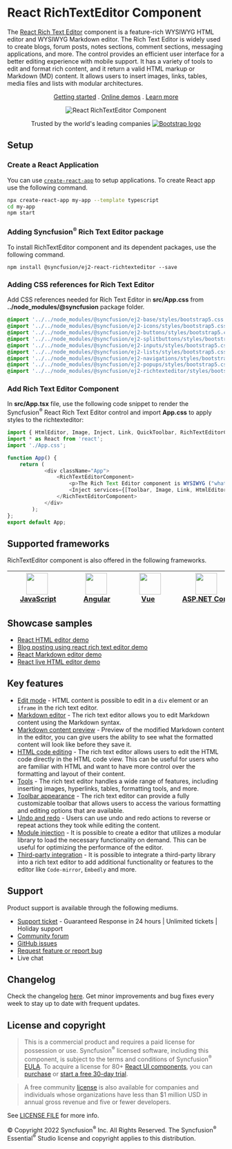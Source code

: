 # React RichTextEditor Component

The [React Rich Text Editor](https://www.syncfusion.com/react-ui-components/react-wysiwyg-rich-text-editor?utm_source=npm&utm_medium=listing&utm_campaign=react-rich-text-editor-npm) component is a feature-rich WYSIWYG HTML editor and WYSIWYG Markdown editor. The Rich Text Editor is widely used to create blogs, forum posts, notes sections, comment sections, messaging applications, and more. The control provides an efficient user interface for a better editing experience with mobile support. It has a variety of tools to edit and format rich content, and it return a valid HTML markup or Markdown (MD) content. It allows users to insert images, links, tables, media files and lists with modular architectures.

<p align="center">
    <a href="https://ej2.syncfusion.com/react/documentation/rich-text-editor/getting-started/?utm_source=npm&utm_medium=listing&utm_campaign=react-richtexteditor-npm">Getting started</a> . 
    <a href="https://ej2.syncfusion.com/react/demos/?utm_source=npm&utm_medium=listing&utm_campaign=react-richtexteditor-npm#/bootstrap5/rich-text-editor/tools">Online demos</a> . 
    <a href="https://www.syncfusion.com/react-components/react-wysiwyg-rich-text-editor?utm_source=npm&utm_medium=listing&utm_campaign=react-richtexteditor-npm">Learn more</a>
</p>

<p align="center">
    <img src="https://raw.githubusercontent.com/SyncfusionExamples/nuget-img/master/react/react-rich-text-editor.gif" alt="React RichTextEditor Component"/>
</p>

<p align="center">
Trusted by the world's leading companies
  <a href="https://www.syncfusion.com">
    <img src="https://raw.githubusercontent.com/SyncfusionExamples/nuget-img/master/syncfusion/syncfusion-trusted-companies.webp" alt="Bootstrap logo">
  </a>
</p>

## Setup

### Create a React Application

You can use [`create-react-app`](https://github.com/facebookincubator/create-react-app) to setup applications. To create React app use the following command.

```bash
npx create-react-app my-app --template typescript
cd my-app
npm start
```

### Adding Syncfusion<sup>®</sup> Rich Text Editor package

To install RichTextEditor component and its dependent packages, use the following command.

```
npm install @syncfusion/ej2-react-richtexteditor --save

```

### Adding CSS references for Rich Text Editor

Add CSS references needed for Rich Text Editor in **src/App.css** from **../node_modules/@syncfusion** package folder.

```css
@import '../../node_modules/@syncfusion/ej2-base/styles/bootstrap5.css';
@import '../../node_modules/@syncfusion/ej2-icons/styles/bootstrap5.css';
@import '../../node_modules/@syncfusion/ej2-buttons/styles/bootstrap5.css';
@import '../../node_modules/@syncfusion/ej2-splitbuttons/styles/bootstrap5.css';
@import '../../node_modules/@syncfusion/ej2-inputs/styles/bootstrap5.css';
@import '../../node_modules/@syncfusion/ej2-lists/styles/bootstrap5.css';
@import '../../node_modules/@syncfusion/ej2-navigations/styles/bootstrap5.css';
@import '../../node_modules/@syncfusion/ej2-popups/styles/bootstrap5.css';
@import '../../node_modules/@syncfusion/ej2-richtexteditor/styles/bootstrap5.css';
```

### Add Rich Text Editor Component

In **src/App.tsx** file, use the following code snippet to render the Syncfusion<sup>®</sup> React Rich Text Editor control and import **App.css** to apply styles to the richtexteditor:

```typescript
import { HtmlEditor, Image, Inject, Link, QuickToolbar, RichTextEditorComponent, Toolbar } from '@syncfusion/ej2-react-richtexteditor';
import * as React from 'react';
import './App.css';

function App() {
    return (
            <div className="App">
                <RichTextEditorComponent>
                    <p>The Rich Text Editor component is WYSIWYG ("what you see is what you get") editor that provides the best user experience to create and update the content. Users can format their content using standard toolbar commands.</p>
                    <Inject services={[Toolbar, Image, Link, HtmlEditor, QuickToolbar]} />
                </RichTextEditorComponent>
            </div>
        );
};
export default App;
```

## Supported frameworks

RichTextEditor component is also offered in the following frameworks.

| [<img src="https://ej2.syncfusion.com/github/images/js.svg" height="50" />](https://www.syncfusion.com/javascript-ui-controls?utm_medium=listing&utm_source=github)<br/>&nbsp;&nbsp;&nbsp;&nbsp;&nbsp;[JavaScript](https://www.syncfusion.com/javascript-ui-controls?utm_medium=listing&utm_source=github)&nbsp;&nbsp;&nbsp;&nbsp; | [<img src="https://ej2.syncfusion.com/github/images/angular.svg"  height="50" />](https://www.syncfusion.com/angular-components/?utm_medium=listing&utm_source=github)<br/>&nbsp;&nbsp;&nbsp;&nbsp;&nbsp;&nbsp;&nbsp;[Angular](https://www.syncfusion.com/angular-components/?utm_medium=listing&utm_source=github)&nbsp;&nbsp;&nbsp;&nbsp;&nbsp;&nbsp; | [<img src="https://ej2.syncfusion.com/github/images/vue.svg" height="50" />](https://www.syncfusion.com/vue-ui-components?utm_medium=listing&utm_source=github)<br/>&nbsp;&nbsp;&nbsp;&nbsp;&nbsp;&nbsp;&nbsp;[Vue](https://www.syncfusion.com/vue-ui-components?utm_medium=listing&utm_source=github)&nbsp;&nbsp;&nbsp;&nbsp;&nbsp;&nbsp;&nbsp;&nbsp;&nbsp; | [<img src="https://ej2.syncfusion.com/github/images/netcore.svg" height="50" />](https://www.syncfusion.com/aspnet-core-ui-controls?utm_medium=listing&utm_source=github)<br/>&nbsp;&nbsp;[ASP.NET&nbsp;Core](https://www.syncfusion.com/aspnet-core-ui-controls?utm_medium=listing&utm_source=github)&nbsp;&nbsp; | [<img src="https://ej2.syncfusion.com/github/images/netmvc.svg" height="50" />](https://www.syncfusion.com/aspnet-mvc-ui-controls?utm_medium=listing&utm_source=github)<br/>&nbsp;&nbsp;[ASP.NET&nbsp;MVC](https://www.syncfusion.com/aspnet-mvc-ui-controls?utm_medium=listing&utm_source=github)&nbsp;&nbsp; | 
| :-----: | :-----: | :-----: | :-----: | :-----: |

## Showcase samples

* [React HTML editor demo](https://ej2.syncfusion.com/react/demos/?utm_source=npm&utm_medium=listing&utm_campaign=react-rich-text-editor-npm/#/bootstrap5/rich-text-editor/tools)
* [Blog posting using react rich text editor demo](https://ej2.syncfusion.com/react/demos/?utm_source=npm&utm_medium=listing&utm_campaign=react-rich-text-editor-npm/#/bootstrap5/rich-text-editor/blog-posting)
* [React Markdown editor demo](https://ej2.syncfusion.com/react/demos/?utm_source=npm&utm_medium=listing&utm_campaign=react-rich-text-editor-npm/#/bootstrap5/rich-text-editor/markdown-editor)
* [React live HTML editor demo](https://ej2.syncfusion.com/react/demos/?utm_source=npm&utm_medium=listing&utm_campaign=react-rich-text-editor-npm/#/bootstrap5/rich-text-editor/online-html-editor)

## Key features

* [Edit mode](https://ej2.syncfusion.com/react/demos/?utm_source=npm&utm_medium=listing&utm_campaign=react-rich-text-editor-npm/#/bootstrap5/rich-text-editor/iframe) - HTML content is possible to edit in a `div` element or an `iframe` in the rich text editor.
* [Markdown editor](https://ej2.syncfusion.com/react/demos/?utm_source=npm&utm_medium=listing&utm_campaign=react-rich-text-editor-npm/#/bootstrap5/rich-text-editor/markdown-editor-preview) - The rich text editor allows you to edit Markdown content using the Markdown syntax.
* [Markdown content preview](https://ej2.syncfusion.com/react/demos/?utm_source=npm&utm_medium=listing&utm_campaign=react-rich-text-editor-npm/#/bootstrap5/rich-text-editor/markdown-editor-preview) - Preview of the modified Markdown content in the editor, you can give users the ability to see what the formatted content will look like before they save it.
* [HTML code editing](https://ej2.syncfusion.com/react/documentation/rich-text-editor/miscellaneous/?utm_source=npm&utm_medium=listing&utm_campaign=react-rich-text-editor-npm/rich-text-editor/#code-view) - The rich text editor allows users to edit the HTML code directly in the HTML code view. This can be useful for users who are familiar with HTML and want to have more control over the formatting and layout of their content.
* [Tools](https://ej2.syncfusion.com/react/documentation/rich-text-editor/toolbar/?utm_source=npm&utm_medium=listing&utm_campaign=react-rich-text-editor-npm/#toolbar-items) - The rich text editor handles a wide range of features, including inserting images, hyperlinks, tables, formatting tools, and more.
* [Toolbar appearance](https://ej2.syncfusion.com/react/demos/?utm_source=npm&utm_medium=listing&utm_campaign=react-rich-text-editor-npm/#/bootstrap5/rich-text-editor/types) - The rich text editor can provide a fully customizable toolbar that allows users to access the various formatting and editing options that are available.
* [Undo and redo](https://ej2.syncfusion.com/react/documentation/rich-text-editor/miscellaneous/?utm_source=npm&utm_medium=listing&utm_campaign=react-rich-text-editor-npm/#undoredo-manager) - Users can use undo and redo actions to reverse or repeat actions they took while editing the content.
* [Module injection](https://ej2.syncfusion.com/react/documentation/rich-text-editor/getting-started/?utm_source=npm&utm_medium=listing&utm_campaign=react-rich-text-editor-npm/#module-injection) - It is possible to create a editor that utilizes a modular library to load the necessary functionality on demand. This can be useful for optimizing the performance of the editor.
* [Third-party integration](https://ej2.syncfusion.com/react/documentation/rich-text-editor/third-party-integration/?utm_source=npm&utm_medium=listing&utm_campaign=react-rich-text-editor-npm) - It is possible to integrate a third-party library into a rich text editor to add additional functionality or features to the editor like `Code-mirror`, `Embedly` and more.

## Support

Product support is available through the following mediums.

* [Support ticket](https://support.syncfusion.com/support/tickets/create) - Guaranteed Response in 24 hours | Unlimited tickets | Holiday support
* [Community forum](https://www.syncfusion.com/forums/react-js2?utm_source=npm&utm_medium=listing&utm_campaign=react-richtexteditor-npm)
* [GitHub issues](https://github.com/syncfusion/ej2-react-ui-components/issues/new)
* [Request feature or report bug](https://www.syncfusion.com/feedback/react?utm_source=npm&utm_medium=listing&utm_campaign=react-richtexteditor-npm)
* Live chat

## Changelog
 
Check the changelog [here](https://github.com/syncfusion/ej2-react-ui-components/blob/master/components/richtexteditor/CHANGELOG.md?utm_source=npm&utm_medium=listing&utm_campaign=react-rich-text-editor-npm). Get minor improvements and bug fixes every week to stay up to date with frequent updates.

## License and copyright

> This is a commercial product and requires a paid license for possession or use. Syncfusion<sup>®</sup> licensed software, including this component, is subject to the terms and conditions of Syncfusion<sup>®</sup> [EULA](https://www.syncfusion.com/eula/es/). To acquire a license for 80+ [React UI components](https://www.syncfusion.com/react-components), you can [purchase](https://www.syncfusion.com/sales/products) or [start a free 30-day trial](https://www.syncfusion.com/account/manage-trials/start-trials).

> A free community [license](https://github.com/syncfusion/ej2-react-ui-components/blob/master/license?utm_source=npm&utm_medium=listing&utm_campaign=react-rich-text-editor-npm) is also available for companies and individuals whose organizations have less than $1 million USD in annual gross revenue and five or fewer developers.

See [LICENSE FILE](https://github.com/syncfusion/ej2/blob/master/license?utm_source=npm&utm_medium=listing&utm_campaign=react-rich-text-editor-npm) for more info.

&copy; Copyright 2022 Syncfusion<sup>®</sup> Inc. All Rights Reserved. The Syncfusion<sup>®</sup> Essential<sup>®</sup> Studio license and copyright applies to this distribution.